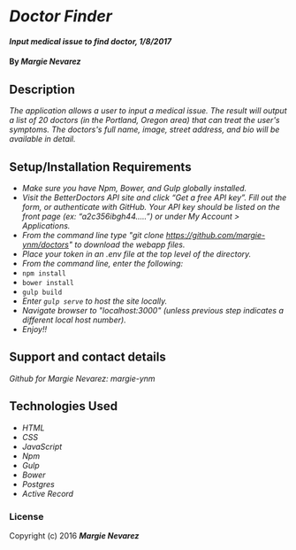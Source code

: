 # _Doctor Finder_

#### _Input medical issue to find doctor, 1/8/2017_

#### By _**Margie Nevarez**_

## Description

_The application allows a user to input a medical issue. The result will output a list of 20 doctors (in the Portland, Oregon area) that can treat the user's symptoms. The doctors's full name, image, street address, and bio will be available in detail._

## Setup/Installation Requirements

* _Make sure you have Npm, Bower, and Gulp globally installed._
* _Visit the BetterDoctors API site and click “Get a free API key”. Fill out the form, or authenticate with GitHub. Your API key should be listed on the front page (ex: “a2c356ibgh44…..”) or under My Account > Applications._
* _From the command line type "git clone https://github.com/margie-ynm/doctors" to download the webapp files._
* _Place your token in an .env file at the top level of the directory._
* _From the command line, enter the following:_
* `npm install`
* `bower install`
* `gulp build`
* _Enter `gulp serve` to host the site locally._
* _Navigate browser to "localhost:3000" (unless previous step indicates a different local host number)._
* _Enjoy!!_

## Support and contact details

_Github for Margie Nevarez: margie-ynm_

## Technologies Used

* _HTML_
* _CSS_
* _JavaScript_
* _Npm_
* _Gulp_
* _Bower_
* _Postgres_
* _Active Record_

### License

Copyright (c) 2016 **_Margie Nevarez_**
